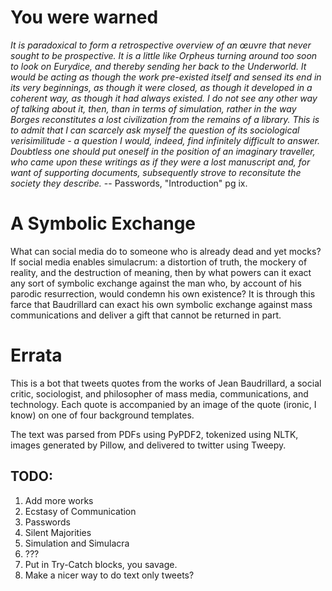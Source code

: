 # You were warned
*It is paradoxical to form a retrospective overview of an œuvre that never sought
to be prospective. It is a little like Orpheus turning around too soon to look
on Eurydice, and thereby sending her back to the Underworld. It would be acting
as though the work pre-existed itself and sensed its end in its very beginnings,
as though it were closed, as though it developed in a coherent way, as though it
had always existed. I do not see any other way of talking about it, then, than
in terms of simulation, rather in the way Borges reconstitutes a lost
civilization from the remains of a library. This is to admit that I can scarcely
ask myself the question of its sociological verisimilitude - a question I would,
indeed, find infinitely difficult to answer. Doubtless one should put oneself in
the position of an imaginary traveller, who came upon these writings as if they
were a lost manuscript and, for want of supporting documents, subsequently 
strove to reconsitute the society they describe.* -- Passwords, "Introduction" pg ix.

# A Symbolic Exchange
What can social media do to someone who is already dead and yet mocks? If social
media enables simulacrum: a distortion of truth, the mockery of reality, and the
destruction of meaning, then by what powers can it exact any sort of symbolic
exchange against the man who, by account of his parodic resurrection, would 
condemn his own existence? It is through this farce that Baudrillard can exact
his own symbolic exchange against mass communications and deliver a gift that
cannot be returned in part.

# Errata
This is a bot that tweets quotes from the works of Jean Baudrillard, a
social critic, sociologist, and philosopher of mass media, communications, and
technology. Each quote is accompanied by an image of the quote (ironic, I know)
on one of four background templates.

The text was parsed from PDFs using PyPDF2, tokenized using NLTK, images
generated by Pillow, and delivered to twitter using Tweepy.

## TODO:
1. Add more works
  1. Ecstasy of Communication
  2. Passwords
  3. Silent Majorities
  4. Simulation and Simulacra
  5. ???
2. Put in Try-Catch blocks, you savage.
3. Make a nicer way to do text only tweets?
